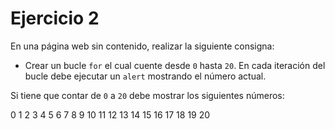 # Ejercicio 2

En una página web sin contenido, realizar la siguiente consigna:

- Crear un bucle ``for`` el cual cuente desde ``0`` hasta ``20``. En cada iteración del bucle debe ejecutar un ``alert`` mostrando el número actual.

Si tiene que contar de ``0`` a ``20`` debe mostrar los siguientes números:

0
1
2
3
4
5
6
7
8
9
10
11
12
13
14
15
16
17
18
19
20